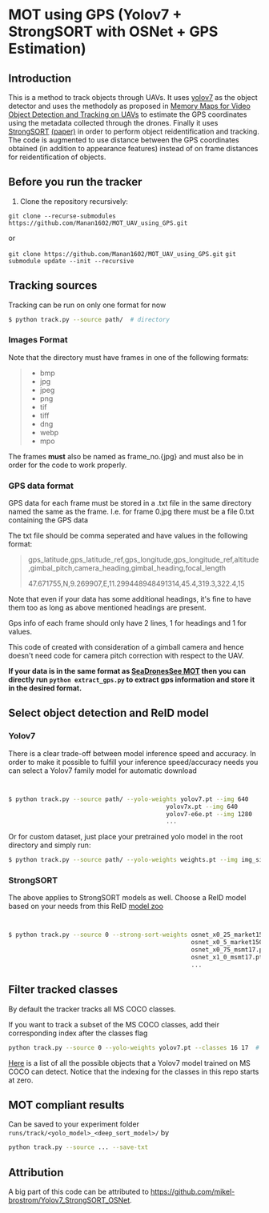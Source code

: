 # MOT using GPS (Yolov7 + StrongSORT with OSNet + GPS Estimation)


## Introduction
This is a method to track objects through UAVs. It uses [yolov7](https://github.com/WongKinYiu/yolov7) as the object detector and uses the methodoly as proposed in [Memory Maps for Video Object Detection and Tracking on UAVs](https://arxiv.org/pdf/2303.03508v1.pdf) to estimate the GPS coordinates using the metadata collected through the drones. Finally it uses [StrongSORT](https://github.com/dyhBUPT/StrongSORT) [(paper)](https://arxiv.org/pdf/2202.13514.pdf) in order to perform object reidentification and tracking. The code is augmented to use distance between the GPS coordinates obtained (in addition to appearance features) instead of on frame distances for reidentification of objects.
## Before you run the tracker

1. Clone the repository recursively:

`git clone --recurse-submodules https://github.com/Manan1602/MOT_UAV_using_GPS.git`

or

`git clone https://github.com/Manan1602/MOT_UAV_using_GPS.git`
`git submodule update --init --recursive`

<!-- `pip install -r requirements.txt` -->


## Tracking sources

Tracking can be run on only one format for now

```bash
$ python track.py --source path/  # directory
```

### Images Format
Note that the directory must have frames in one of the following formats:
>- bmp
>- jpg
>- jpeg
>- png
>- tif
>- tiff
>- dng
>- webp
>- mpo
>
 The frames **must** also be named as frame_no.{jpg} and must also be in order for the code to work properly.
### GPS data format
GPS data for each frame must be stored in a .txt file in the same directory named the same as the frame. I.e. for frame 0.jpg there must be a file 0.txt containing the GPS data

The txt file should be comma seperated and have values in the following format:
>gps_latitude,gps_latitude_ref,gps_longitude,gps_longitude_ref,altitude,gimbal_pitch,camera_heading,gimbal_heading,focal_length
>
>47.671755,N,9.269907,E,11.299448948491314,45.4,319.3,322.4,15

Note that even if your data has some additional headings, it's fine to have them too as long as above mentioned headings are present.

Gps info of each frame should only have 2 lines, 1 for headings and 1 for values.

This code of created with consideration of a gimball camera and hence doesn't need code for camera pitch correction with respect to the UAV.

**If your data is in the same format as [SeaDronesSee MOT](https://seadronessee.cs.uni-tuebingen.de/dataset) then you can directly run `python extract_gps.py` to extract gps information and store it in the desired format.**
## Select object detection and ReID model

### Yolov7

There is a clear trade-off between model inference speed and accuracy. In order to make it possible to fulfill your inference speed/accuracy needs
you can select a Yolov7 family model for automatic download

```bash


$ python track.py --source path/ --yolo-weights yolov7.pt --img 640
                                            yolov7x.pt --img 640
                                            yolov7-e6e.pt --img 1280
                                            ...
```

Or for custom dataset, just place your pretrained yolo model in the root directory and simply run:

```bash
$ python track.py --source path/ --yolo-weights weights.pt --img img_size 
```

### StrongSORT

The above applies to StrongSORT models as well. Choose a ReID model based on your needs from this ReID [model zoo](https://kaiyangzhou.github.io/deep-person-reid/MODEL_ZOO)

```bash


$ python track.py --source 0 --strong-sort-weights osnet_x0_25_market1501.pt
                                                   osnet_x0_5_market1501.pt
                                                   osnet_x0_75_msmt17.pt
                                                   osnet_x1_0_msmt17.pt
                                                   ...
``` 

## Filter tracked classes

By default the tracker tracks all MS COCO classes.

If you want to track a subset of the MS COCO classes, add their corresponding index after the classes flag

```bash
python track.py --source 0 --yolo-weights yolov7.pt --classes 16 17  # tracks cats and dogs, only
```

[Here](https://tech.amikelive.com/node-718/what-object-categories-labels-are-in-coco-dataset/) is a list of all the possible objects that a Yolov7 model trained on MS COCO can detect. Notice that the indexing for the classes in this repo starts at zero.


## MOT compliant results

Can be saved to your experiment folder `runs/track/<yolo_model>_<deep_sort_model>/` by 

```bash
python track.py --source ... --save-txt
```


## Attribution

A big part of this code can be attributed to https://github.com/mikel-brostrom/Yolov7_StrongSORT_OSNet.
